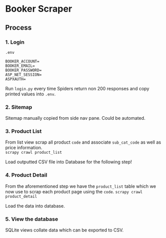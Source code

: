 # Booker Scraper

## Process

### 1. Login

`.env`

```env
BOOKER_ACCOUNT=
BOOKER_EMAIL=
BOOKER_PASSWORD=
ASP_NET_SESSION=
ASPXAUTH=
```

Run `login.py` every time Spiders return non 200 responses and copy printed values into `.env`.

### 2. Sitemap

Sitemap manually copied from side nav pane. Could be automated.

### 3. Product List

From list view scrap all product `code` and associate `sub_cat_code` as well as price information.  
`scrapy crawl product_list`

Load outputted CSV file into Database for the following step!

### 4. Product Detail

From the aforementioned step we have the `product_list` table which we now use to scrap each product page using the `code`.
`scrapy crawl product_detail`

Load the data into database.

### 5. View the database

SQLite views collate data which can be exported to CSV.

